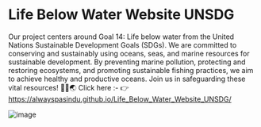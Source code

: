 # Life Below Water Website UNSDG
 Our project centers around Goal 14: Life below water from the United Nations Sustainable Development Goals (SDGs). We are committed to conserving and sustainably using oceans, seas, and marine resources for sustainable development. By preventing marine pollution, protecting and restoring ecosystems, and promoting sustainable fishing practices, we aim to achieve healthy and productive oceans. Join us in safeguarding these vital resources! 🌊🐋🌏
Click here :- 👉 https://alwayspasindu.github.io/Life_Below_Water_Website_UNSDG/


![image](https://github.com/user-attachments/assets/2777f014-5e00-4535-8ea5-500428629e73)
